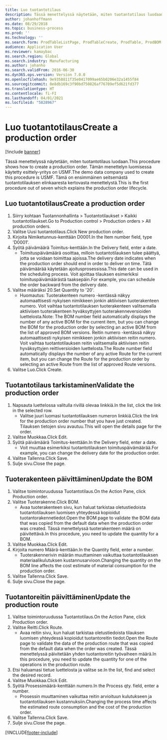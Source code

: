 ```yaml
---
title: Luo tuotantotilaus
description: Tässä menettelyssä näytetään, miten tuotantotilaus luodaan.
author: johanhoffmann
ms.date: 08/29/2018
ms.topic: business-process
ms.prod: ''
ms.technology: ''
ms.search.form: ProdTableListPage, ProdTableCreate, ProdTable, ProdBOM, ProdRoute, ProdJournalCreate
audience: Application User
ms.reviewer: kamaybac
ms.search.region: Global
ms.search.industry: Manufacturing
ms.author: johanho
ms.search.validFrom: 2016-06-30
ms.dyn365.ops.version: Version 7.0.0
ms.openlocfilehash: 9e9358811f35e0417099ae65b0206e32a1455f84
ms.sourcegitcommit: 0e8db169c3f90bd750826af76709ef5d621fd377
ms.translationtype: HT
ms.contentlocale: fi-FI
ms.lasthandoff: 04/01/2021
ms.locfileid: "5828967"
---
```

# <a name="create-a-production-order"></a><span data-ttu-id="c05be-103">Luo tuotantotilaus</span><span class="sxs-lookup"><span data-stu-id="c05be-103">Create a production order</span></span>

[!include [banner](../../includes/banner.md)]

<span data-ttu-id="c05be-104">Tässä menettelyssä näytetään, miten tuotantotilaus luodaan.</span><span class="sxs-lookup"><span data-stu-id="c05be-104">This procedure shows how to create a production order.</span></span> <span data-ttu-id="c05be-105">Tämän menettelyn luomisessa käytetty esittely-yritys on USMF.</span><span class="sxs-lookup"><span data-stu-id="c05be-105">The demo data company used to create this procedure is USMF.</span></span> <span data-ttu-id="c05be-106">Tämä on ensimmäinen seitsemästä tuotantotilauksen elinkaaresta kertovasta menettelystä.</span><span class="sxs-lookup"><span data-stu-id="c05be-106">This is the first procedure out of seven which explains the production order lifecycle.</span></span>


## <a name="create-a-production-order"></a><span data-ttu-id="c05be-107">Luo tuotantotilaus</span><span class="sxs-lookup"><span data-stu-id="c05be-107">Create a production order</span></span>
1. <span data-ttu-id="c05be-108">Siirry kohtaan Tuotannonhallinta > Tuotantotilaukset > Kaikki tuotantotilaukset.</span><span class="sxs-lookup"><span data-stu-id="c05be-108">Go to Production control > Production orders > All production orders.</span></span>
2. <span data-ttu-id="c05be-109">Valitse Uusi tuotantotilaus.</span><span class="sxs-lookup"><span data-stu-id="c05be-109">Click New production order.</span></span>
3. <span data-ttu-id="c05be-110">Kirjoita Nimiketunnus-kenttään D0001.</span><span class="sxs-lookup"><span data-stu-id="c05be-110">In the Item number field, type 'D0001'.</span></span>
4. <span data-ttu-id="c05be-111">Syötä päivämäärä Toimitus-kenttään.</span><span class="sxs-lookup"><span data-stu-id="c05be-111">In the Delivery field, enter a date.</span></span>
    * <span data-ttu-id="c05be-112">Toimituspäivämäärä osoittaa, milloin tuotantotilauksen tulee päättyä, jotta se voidaan toimittaa ajoissa.</span><span class="sxs-lookup"><span data-stu-id="c05be-112">The delivery date indicates when the production order should end in order to deliver on time.</span></span> <span data-ttu-id="c05be-113">Tätä päivämäärää käytetään ajoitusprosessissa.</span><span class="sxs-lookup"><span data-stu-id="c05be-113">This date can be used in the scheduling process.</span></span> <span data-ttu-id="c05be-114">Voit ajoittaa tilauksen esimerkiksi toimituspäivämäärästä taaksepäin.</span><span class="sxs-lookup"><span data-stu-id="c05be-114">For example, you can schedule the order backward from the delivery date.</span></span>  
5. <span data-ttu-id="c05be-115">Valitse määräksi 20.</span><span class="sxs-lookup"><span data-stu-id="c05be-115">Set Quantity to '20'.</span></span>
    * <span data-ttu-id="c05be-116">Huomautus: Tuoterakenteen numero -kentässä näkyy automaattisesti nykyisen nimikkeen jonkin aktiivisen tuoterakenteen numero. Voit vaihtaa tuotantotilauksen tuoterakenteen valitsemalla aktiivisen tuoterakenteen hyväksyttyjen tuoterakenneversioiden luettelosta.</span><span class="sxs-lookup"><span data-stu-id="c05be-116">Note: The BOM number field automatically displays the number of any active BOM for the current item, but you can change the BOM for the production order by selecting an active BOM from the list of approved BOM versions.</span></span>    <span data-ttu-id="c05be-117">Reitin numero -kentässä näkyy automaattisesti nykyisen nimikkeen jonkin aktiivisen reitin numero. Voit vaihtaa tuotantotilauksen reitin valitsemalla aktiivisen reitin hyväksyttyjen reittiversioiden luettelosta.</span><span class="sxs-lookup"><span data-stu-id="c05be-117">The Route number field automatically displays the number of any active Route for the current item, but you can change the Route for the production order by selecting an active Route from the list of approved Route versions.</span></span>  
6. <span data-ttu-id="c05be-118">Valitse Luo.</span><span class="sxs-lookup"><span data-stu-id="c05be-118">Click Create.</span></span>

## <a name="validate-the-production-order"></a><span data-ttu-id="c05be-119">Tuotantotilaus tarkistaminen</span><span class="sxs-lookup"><span data-stu-id="c05be-119">Validate the production order</span></span>
1. <span data-ttu-id="c05be-120">Napsauta luettelossa valitulla rivillä olevaa linkkiä.</span><span class="sxs-lookup"><span data-stu-id="c05be-120">In the list, click the link in the selected row.</span></span>
    * <span data-ttu-id="c05be-121">Valitse juuri luomasi tuotantotilauksen numeron linkkiä.</span><span class="sxs-lookup"><span data-stu-id="c05be-121">Click the link for the production order number that you have just created.</span></span> <span data-ttu-id="c05be-122">Tilauksen tietojen sivu avautuu.</span><span class="sxs-lookup"><span data-stu-id="c05be-122">This will open the details page for the order.</span></span>  
2. <span data-ttu-id="c05be-123">Valitse Muokkaa.</span><span class="sxs-lookup"><span data-stu-id="c05be-123">Click Edit.</span></span>
3. <span data-ttu-id="c05be-124">Syötä päivämäärä Toimitus-kenttään.</span><span class="sxs-lookup"><span data-stu-id="c05be-124">In the Delivery field, enter a date.</span></span>
    * <span data-ttu-id="c05be-125">Voit muuttaa esimerkiksi tuotantotilauksen toimituspäivämäärää.</span><span class="sxs-lookup"><span data-stu-id="c05be-125">For example, you can change the delivery date for the production order.</span></span>  
4. <span data-ttu-id="c05be-126">Valitse Tallenna.</span><span class="sxs-lookup"><span data-stu-id="c05be-126">Click Save.</span></span>
5. <span data-ttu-id="c05be-127">Sulje sivu.</span><span class="sxs-lookup"><span data-stu-id="c05be-127">Close the page.</span></span>

## <a name="update-the-bom"></a><span data-ttu-id="c05be-128">Tuoterakenteen päivittäminen</span><span class="sxs-lookup"><span data-stu-id="c05be-128">Update the BOM</span></span>
1. <span data-ttu-id="c05be-129">Valitse toimintoruudussa Tuotantotilaus.</span><span class="sxs-lookup"><span data-stu-id="c05be-129">On the Action Pane, click Production order.</span></span>
2. <span data-ttu-id="c05be-130">Valitse Tuoterakenne.</span><span class="sxs-lookup"><span data-stu-id="c05be-130">Click BOM.</span></span>
    * <span data-ttu-id="c05be-131">Avaa tuoterakenteen sivu, kun haluat tarkistaa oletustiedoista tuotantotilauksen luomisen yhteydessä kopioidut tuotantorakennetiedot.</span><span class="sxs-lookup"><span data-stu-id="c05be-131">Open the BOM page to validate the BOM data that was copied from the default data when the production order was created.</span></span> <span data-ttu-id="c05be-132">Tässä menettelyssä tuoterakenteen määrä on päivitettävä.</span><span class="sxs-lookup"><span data-stu-id="c05be-132">In this procedure, you need to update the quantity for a BOM.</span></span>  
3. <span data-ttu-id="c05be-133">Valitse Muokkaa.</span><span class="sxs-lookup"><span data-stu-id="c05be-133">Click Edit.</span></span>
4. <span data-ttu-id="c05be-134">Kirjoita numero Määrä-kenttään.</span><span class="sxs-lookup"><span data-stu-id="c05be-134">In the Quantity field, enter a number.</span></span>
    * <span data-ttu-id="c05be-135">Tuoterakennerivin määrän muuttaminen vaikuttaa tuotantotilauksen materiaalikulutuksen kustannusarvioon.</span><span class="sxs-lookup"><span data-stu-id="c05be-135">Changing the quantity on the BOM line affects the cost estimate of material consumption for the production order.</span></span>  
5. <span data-ttu-id="c05be-136">Valitse Tallenna.</span><span class="sxs-lookup"><span data-stu-id="c05be-136">Click Save.</span></span>
6. <span data-ttu-id="c05be-137">Sulje sivu.</span><span class="sxs-lookup"><span data-stu-id="c05be-137">Close the page.</span></span>

## <a name="update-the-production-route"></a><span data-ttu-id="c05be-138">Tuotantoreitin päivittäminen</span><span class="sxs-lookup"><span data-stu-id="c05be-138">Update the production route</span></span>
1. <span data-ttu-id="c05be-139">Valitse toimintoruudussa Tuotantotilaus.</span><span class="sxs-lookup"><span data-stu-id="c05be-139">On the Action Pane, click Production order.</span></span>
2. <span data-ttu-id="c05be-140">Valitse Reitti.</span><span class="sxs-lookup"><span data-stu-id="c05be-140">Click Route.</span></span>
    * <span data-ttu-id="c05be-141">Avaa reitin sivu, kun haluat tarkistaa oletustiedoista tilauksen luomisen yhteydessä kopioidut tuotantoreitin tiedot.</span><span class="sxs-lookup"><span data-stu-id="c05be-141">Open the Route page to validate the data of the production route that was copied from the default data when the order was created.</span></span> <span data-ttu-id="c05be-142">Tässä menettelyssä päivitetään yhden tuotantoreitin työvaiheen määrä.</span><span class="sxs-lookup"><span data-stu-id="c05be-142">In this procedure, you need to update the quantity for one of the operations in the production route.</span></span>  
3. <span data-ttu-id="c05be-143">Etsi haluamasi tietue luettelosta ja valitse se.</span><span class="sxs-lookup"><span data-stu-id="c05be-143">In the list, find and select the desired record.</span></span>
4. <span data-ttu-id="c05be-144">Valitse Muokkaa.</span><span class="sxs-lookup"><span data-stu-id="c05be-144">Click Edit.</span></span>
5. <span data-ttu-id="c05be-145">Syötä Prosessimäärä-kenttään numero.</span><span class="sxs-lookup"><span data-stu-id="c05be-145">In the Process qty. field, enter a number.</span></span>
    * <span data-ttu-id="c05be-146">Prosessin muuttaminen vaikuttaa reitin arvioituun kulutukseen ja tuotantotilauksen kustannuksiin.</span><span class="sxs-lookup"><span data-stu-id="c05be-146">Changing the process time affects the estimated route consumption and the cost of the production order.</span></span>  
6. <span data-ttu-id="c05be-147">Valitse Tallenna.</span><span class="sxs-lookup"><span data-stu-id="c05be-147">Click Save.</span></span>
7. <span data-ttu-id="c05be-148">Sulje sivu.</span><span class="sxs-lookup"><span data-stu-id="c05be-148">Close the page.</span></span>



[!INCLUDE[footer-include](../../../includes/footer-banner.md)]
